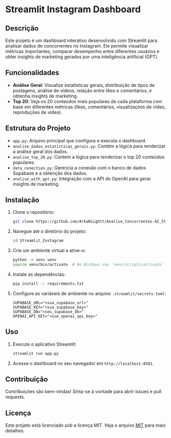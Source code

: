 # Streamlit Instagram Dashboard

## Descrição

Este projeto é um dashboard interativo desenvolvido com Streamlit para analisar dados de concorrentes no Instagram. Ele permite visualizar métricas importantes, comparar desempenho entre diferentes usuários e obter insights de marketing gerados por uma inteligência artificial (GPT).

## Funcionalidades

- **Análise Geral**: Visualize estatísticas gerais, distribuição de tipos de postagens, análise de vídeos, relação entre likes e comentários, e obtenha insights de marketing.
- **Top 20**: Veja os 20 conteúdos mais populares de cada plataforma com base em diferentes métricas (likes, comentários, visualizações de vídeo, reproduções de vídeo).

## Estrutura do Projeto

- `app.py`: Arquivo principal que configura e executa o dashboard.
- `analise_dados_estatisticas_gerais.py`: Contém a lógica para renderizar a análise geral dos dados.
- `analise_top_20.py`: Contém a lógica para renderizar o top 20 conteúdos populares.
- `data_conection.py`: Gerencia a conexão com o banco de dados Supabase e a obtenção dos dados.
- `analise_with_gpt.py`: Integração com a API do OpenAI para gerar insights de marketing.

## Instalação

1. Clone o repositório:
    ```bash
    git clone https://github.com/ArkaNiightt/Analise_Concorrentes-AI_Streamlit.git
    ```
2. Navegue até o diretório do projeto:
    ```bash
    cd Streamlit_Instagram
    ```
3. Crie um ambiente virtual e ative-o:
    ```bash
    python -m venv venv
    source venv/bin/activate  # No Windows use `venv\Scripts\activate`
    ```
4. Instale as dependências:
    ```bash
    pip install -r requirements.txt
    ```
5. Configure as variáveis de ambiente no arquivo `.streamlit/secrets.toml`:
    ```
    SUPABASE_URL="<sua_supabase_url>"
    SUPABASE_KEY="<sua_supabase_key>"
    SUPABASE_DB="<seu_supabase_db>"
    OPENAI_API_KEY="<sua_openai_api_key>"
    ```

## Uso

1. Execute o aplicativo Streamlit:
    ```bash
    streamlit run app.py
    ```
2. Acesse o dashboard no seu navegador em `http://localhost:8501`.

## Contribuição

Contribuições são bem-vindas! Sinta-se à vontade para abrir issues e pull requests.

## Licença

Este projeto está licenciado sob a licença MIT. Veja o arquivo [MIT](LICENSE) para mais detalhes.